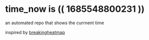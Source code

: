 # time_now is (( 1685548800231 ))

an automated repo that shows the currnent time

inspired by [breakingheatmap](https://github.com/breakingheatmap/breakingheatmap)